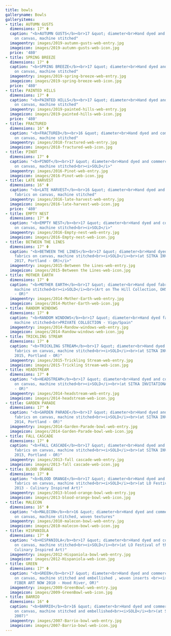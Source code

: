 ```yaml
---
title: bowls
galleryname: Bowls
galleryitems:
- title: AUTUMN GUSTS
  dimensions: 17" Φ
  caption: "<b>AUTUMN GUSTS</b><br>17 &quot; diameter<br>Hand dyed and commercial fabrics
    on canvas, machine stitched"
  imageentry: images/2019-autumn-gusts-web-entry.jpg
  imageicon: images/2019-autumn-gusts-web-icon.jpg
  price: '480'
- title: SPRING BREEZE
  dimensions: 17" Φ
  caption: "<b>SPRING BREEZE</b><br>17 &quot; diameter<br>Hand dyed and commercial fabrics
    on canvas, machine stitched"
  imageentry: images/2019-spring-breeze-web-entry.jpg
  imageicon: images/2019-spring-breeze-web-icon.jpg
  price: '480'
- title: PAINTED HILLS
  dimensions: 17" Φ
  caption: "<b>PAINTED HILLS</b><br>17 &quot; diameter<br>Hand dyed and commercial fabrics
    on canvas, machine stitched"
  imageentry: images/2019-painted-hills-web-entry.jpg
  imageicon: images/2019-painted-hills-web-icon.jpg
  price: '480'
- title: FRACTURED
  dimensions: 16" Φ
  caption: "<b>FRACTURED</b><br>16 &quot; diameter<br>Hand dyed and commercial fabrics
    on canvas, machine stitched"
  imageentry: images/2018-fractured-web-entry.jpg
  imageicon: images/2018-fractured-web-icon.jpg
- title: PINOT
  dimensions: 17" Φ
  caption: "<b>PINOT</b><br>17 &quot; diameter<br>Hand dyed and commercial fabrics
    on canvas, machine stitched<br><i>SOLD</i>"
  imageentry: images/2016-Pinot-web-entry.jpg
  imageicon: images/2016-Pinot-web-icon.jpg
- title: LATE HARVEST
  dimensions: 16" Φ
  caption: "<b>LATE HARVEST</b><br>16 &quot; diameter<br>Hand dyed and commercial
    fabrics on canvas, machine stitched"
  imageentry: images/2016-late-harvest-web-entry.jpg
  imageicon: images/2016-late-harvest-web-icon.jpg
  price: '480'
- title: EMPTY NEST
  dimensions: 17" Φ
  caption: "<b>EMPTY NEST</b><br>17 &quot; diameter<br>Hand dyed and commercial fabrics
    on canvas, machine stitched<br><i>SOLD</i>"
  imageentry: images/2016-Empty-nest-web-entry.jpg
  imageicon: images/2016-Empty-nest-web-icon.jpg
- title: BETWEEN THE LINES
  dimensions: 17" Φ
  caption: "<b>BETWEEN THE LINES</b><br>17 &quot; diameter<br>Hand dyed and commercial
    fabrics on canvas, machine stitched<br><i>SOLD</i><br>(at SITKA INVITATIONAL -
    2017, Portland - OR)</i>"
  imageentry: images/2015-Between the Lines-web-entry.jpg
  imageicon: images/2015-Between the Lines-web-icon.jpg
- title: MOTHER EARTH
  dimensions: 17" Φ
  caption: "<b>MOTHER EARTH</b><br>17 &quot; diameter<br>Hand dyed fabrics on canvas,
    machine stitched<br><i>SOLD</i><br>(Art on The Hill Collection, OHSU - Portland
    - OR)"
  imageentry: images/2014-Mother-Earth-web-entry.jpg
  imageicon: images/2014-Mother-Earth-web-icon.jpg
- title: RANDOM WINDOWS
  dimensions: 17" Φ
  caption: "<b>RANDOM WINDOWS</b><br>17 &quot; diameter<br>Hand dyed fabrics on canvas,
    machine stitched<br>PRIVATE COLLECTION - Vigo/Spain"
  imageentry: images/2014-Randow-windows-web-entry.jpg
  imageicon: images/2014-Randow-windows-web-icon.jpg
- title: TRICKLING STREAM
  dimensions: 17" Φ
  caption: "<b>TRICKLING STREAM</b><br>17 &quot; diameter<br>Hand dyed and commercial
    fabrics on canvas, machine stitched<br><i>SOLD</i><br>(at SITKA INVITATIONAL -
    2015, Portland - OR)"
  imageentry: images/2015-Trickling Stream-web-entry.jpg
  imageicon: images/2015-Trickling Stream-web-icon.jpg
- title: HEADSTREAM
  dimensions: 17" Φ
  caption: "<b>HEADSTREAM</b><br>17 &quot; diameter<br>Hand dyed and commercial fabrics
    on canvas, machine stitched<br><i>SOLD</i><br>(at SITKA INVITATIONAL - 2014, Portland
    - OR)"
  imageentry: images/2014-headstream-web-entry.jpg
  imageicon: images/2014-headstream-web-icon.jpg
- title: GARDEN PARADE
  dimensions: 17" Φ
  caption: "<b>GARDEN PARADE</b><br>17 &quot; diameter<br>Hand dyed and commercial
    fabrics on canvas, machine stitched<br><i>SOLD</i><br>(at SITKA INVITATIONAL -
    2014, Portland - OR)"
  imageentry: images/2014-Garden-Parade-bowl-web-entry.jpg
  imageicon: images/2014-Garden-Parade-bowl-web-icon.jpg
- title: FALL CASCADE
  dimensions: 17" Φ
  caption: "<b>FALL CASCADE</b><br>17 &quot; diameter<br>Hand dyed and commercial
    fabrics on canvas, machine stitched<br><i>SOLD</i><br>(at SITKA INVITATIONAL -
    2013, Portland - OR)"
  imageentry: images/2013-fall cascade-web-entry.jpg
  imageicon: images/2013-fall cascade-web-icon.jpg
- title: BLOOD ORANGE
  dimensions: 17" Φ
  caption: "<b>BLOOD ORANGE</b><br>17 &quot; diameter<br>Hand dyed and commercial
    fabrics on canvas, machine stitched<br><i>SOLD</i><br>(at LO Festival of the Arts
    2013 - Culinary Inspired Art)"
  imageentry: images/2013-blood-orange-bowl-web-entry.jpg
  imageicon: images/2013-blood-orange-bowl-web-icon.jpg
- title: MALECON
  dimensions: 16" Φ
  caption: "<b>MALECON</b><br>16 &quot; diameter<br>Hand dyed and commercial fabrics
    on canvas, machine stitched, woven textures"
  imageentry: images/2010-malecon-bowl-web-entry.jpg
  imageicon: images/2010-malecon-bowl-web-icon.jpg
- title: HISPANIOLA
  dimensions: 17" Φ
  caption: "<b>HISPANIOLA</b><br>17 &quot; diameter<br>Hand dyed and commercial fabrics
    on canvas, machine stitched<br><i>SOLD</i><br>(at LO Festival of the Arts 2013-
    Culinary Inspired Art)"
  imageentry: images/2012-Hispaniola-bowl-web-entry.jpg
  imageicon: images/2012-Hispaniola-web-icon.jpg
- title: GREEN
  dimensions: 17" Φ
  caption: "<b>GREEN</b><br>17 &quot; diameter<br>Hand dyed and commercial fabrics
    on canvas, machine stitched and embellished , woven inserts <br><i>SOLD</i><br>(at
    FIBER ART NOW 2010 - Hood River, OR)"
  imageentry: images/2009-GreenBowl-web-entry.jpg
  imageicon: images/2009-GreenBowl-web-icon.jpg
- title: BARRIO
  dimensions: 16" Φ
  caption: "<b>BARRIO</b><br>16 &quot; diameter<br>Hand dyed and commercial fabrics
    on canvas, machine stitched and embellished<br><i>SOLD</i><br>(at SOFA Chicago
    2007)"
  imageentry: images/2007-Barrio-bowl-web-entry.jpg
  imageicon: images/2007-Barrio-bowl-web-icon.jpg
---
```

